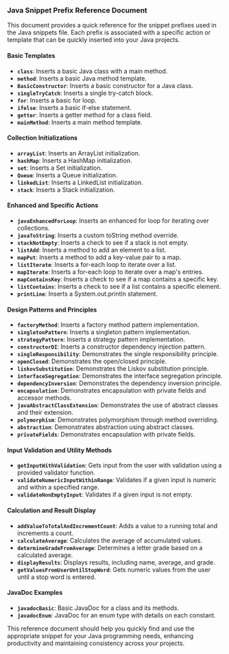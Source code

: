 ### Java Snippet Prefix Reference Document

This document provides a quick reference for the snippet prefixes used in the Java snippets file. Each prefix is associated with a specific action or template that can be quickly inserted into your Java projects.

#### Basic Templates
- **`class`**: Inserts a basic Java class with a main method.
- **`method`**: Inserts a basic Java method template.
- **`BasicConstructor`**: Inserts a basic constructor for a Java class.
- **`singleTryCatch`**: Inserts a single try-catch block.
- **`for`**: Inserts a basic for loop.
- **`ifelse`**: Inserts a basic if-else statement.
- **`getter`**: Inserts a getter method for a class field.
- **`mainMethod`**: Inserts a main method template.

#### Collection Initializations
- **`arrayList`**: Inserts an ArrayList initialization.
- **`hashMap`**: Inserts a HashMap initialization.
- **`set`**: Inserts a Set initialization.
- **`Queue`**: Inserts a Queue initialization.
- **`linkedList`**: Inserts a LinkedList initialization.
- **`stack`**: Inserts a Stack initialization.

#### Enhanced and Specific Actions
- **`javaEnhancedForLoop`**: Inserts an enhanced for loop for iterating over collections.
- **`javaToString`**: Inserts a custom toString method override.
- **`stackNotEmpty`**: Inserts a check to see if a stack is not empty.
- **`listAdd`**: Inserts a method to add an element to a list.
- **`mapPut`**: Inserts a method to add a key-value pair to a map.
- **`listIterate`**: Inserts a for-each loop to iterate over a list.
- **`mapIterate`**: Inserts a for-each loop to iterate over a map's entries.
- **`mapContainsKey`**: Inserts a check to see if a map contains a specific key.
- **`listContains`**: Inserts a check to see if a list contains a specific element.
- **`printLine`**: Inserts a System.out.println statement.

#### Design Patterns and Principles
- **`factoryMethod`**: Inserts a factory method pattern implementation.
- **`singletonPattern`**: Inserts a singleton pattern implementation.
- **`strategyPattern`**: Inserts a strategy pattern implementation.
- **`constructorDI`**: Inserts a constructor dependency injection pattern.
- **`singleResponsibility`**: Demonstrates the single responsibility principle.
- **`openClosed`**: Demonstrates the open/closed principle.
- **`liskovSubstitution`**: Demonstrates the Liskov substitution principle.
- **`interfaceSegregation`**: Demonstrates the interface segregation principle.
- **`dependencyInversion`**: Demonstrates the dependency inversion principle.
- **`encapsulation`**: Demonstrates encapsulation with private fields and accessor methods.
- **`javaAbstractClassExtension`**: Demonstrates the use of abstract classes and their extension.
- **`polymorphism`**: Demonstrates polymorphism through method overriding.
- **`abstraction`**: Demonstrates abstraction using abstract classes.
- **`privateFields`**: Demonstrates encapsulation with private fields.

#### Input Validation and Utility Methods
- **`getInputWithValidation`**: Gets input from the user with validation using a provided validator function.
- **`validateNumericInputWithinRange`**: Validates if a given input is numeric and within a specified range.
- **`validateNonEmptyInput`**: Validates if a given input is not empty.

#### Calculation and Result Display
- **`addValueToTotalAndIncrementCount`**: Adds a value to a running total and increments a count.
- **`calculateAverage`**: Calculates the average of accumulated values.
- **`determineGradeFromAverage`**: Determines a letter grade based on a calculated average.
- **`displayResults`**: Displays results, including name, average, and grade.
- **`getValuesFromUserUntilStopWord`**: Gets numeric values from the user until a stop word is entered.

#### JavaDoc Examples
- **`javadocBasic`**: Basic JavaDoc for a class and its methods.
- **`javadocEnum`**: JavaDoc for an enum type with details on each constant.

This reference document should help you quickly find and use the appropriate snippet for your Java programming needs, enhancing productivity and maintaining consistency across your projects.


